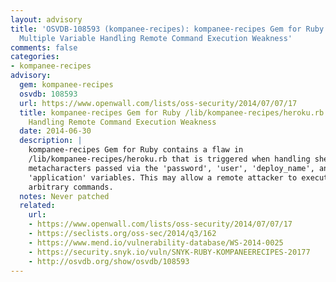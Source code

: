 ```yaml
---
layout: advisory
title: 'OSVDB-108593 (kompanee-recipes): kompanee-recipes Gem for Ruby /lib/kompanee-recipes/heroku.rb
  Multiple Variable Handling Remote Command Execution Weakness'
comments: false
categories:
- kompanee-recipes
advisory:
  gem: kompanee-recipes
  osvdb: 108593
  url: https://www.openwall.com/lists/oss-security/2014/07/07/17
  title: kompanee-recipes Gem for Ruby /lib/kompanee-recipes/heroku.rb Multiple Variable
    Handling Remote Command Execution Weakness
  date: 2014-06-30
  description: |
    kompanee-recipes Gem for Ruby contains a flaw in
    /lib/kompanee-recipes/heroku.rb that is triggered when handling shell
    metacharacters passed via the 'password', 'user', 'deploy_name', and
    'application' variables. This may allow a remote attacker to execute
    arbitrary commands.
  notes: Never patched
  related:
    url:
    - https://www.openwall.com/lists/oss-security/2014/07/07/17
    - https://seclists.org/oss-sec/2014/q3/162
    - https://www.mend.io/vulnerability-database/WS-2014-0025
    - https://security.snyk.io/vuln/SNYK-RUBY-KOMPANEERECIPES-20177
    - http://osvdb.org/show/osvdb/108593
---
```

